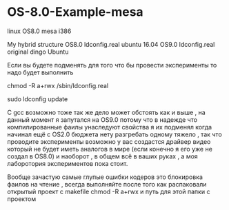 # OS-8.0-Example-mesa
linux OS8.0 mesa i386

My hybrid structure OS8.0 ldconfig.real ubuntu 16.04
OS9.0 ldconfig.real original dingo Ubuntu

Если вы будете подменять для того что бы провести эксперименты то надо будет выполнить

chmod -R a+rwx /sbin/ldconfig.real

sudo ldconfig update

С gcc возможно тоже так же дело может обстоять как и выше , на данный момент я запутался на OS9.0
потому что в надежде что компилированные фаилы унаследуют свойства я их подменял когда начинал ещё с OS2.0
бюджета нету разгребать одному тяжело , так что проводите эксперименты возможно у вас создастся драйвер видео
который не будет иметь аналогов в мире (если конечно я его уже не создал в OS8.0) и наоборот , в общем всё в ваших руках , а моя лаборотория экспериментов пока стоит.

Вообще зачастую самые глупые ошибки кодеров это блокировка фаилов на чтение , всегда выполняйте после того как 
распаковали открытый проект с makefile chmod -R a+rwx и путь для этой папки с проектом
